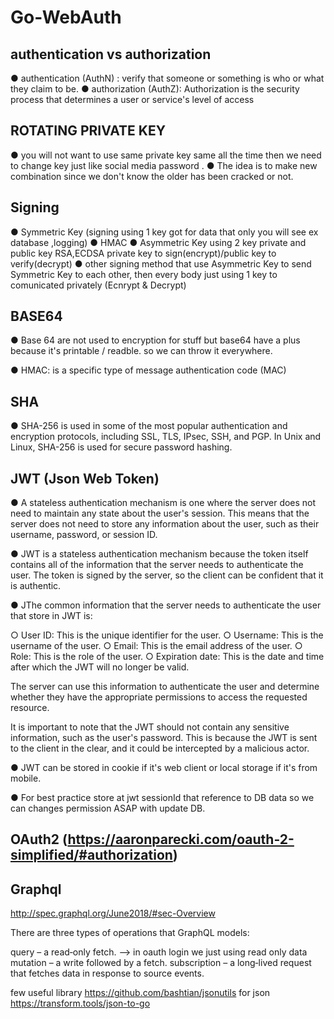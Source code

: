 # Go-WebAuth
authentication vs authorization
--------------------
● authentication (AuthN) : verify that someone or something is who or what they claim to be.
● authorization (AuthZ): Authorization is the security process that determines a user or service's level of access

ROTATING PRIVATE KEY
--------------------
● you will not want to use same private key same all the time then we need to change key just like social media password .
● The idea is to make new combination since we don't know the older has been cracked or not.

Signing
-------
● Symmetric Key (signing using 1 key got for data that only you will see ex database ,logging)
   ● HMAC 
● Asymmetric Key using 2 key private and public key
    RSA,ECDSA private key to sign(encrypt)/public key to verify(decrypt)
● other signing method that use Asymmetric Key to send Symmetric Key to each other, then every body just using 1 key to comunicated privately (Ecnrypt & Decrypt)


BASE64
----------------
● Base 64 are not used to encryption for stuff but base64 have a plus because it's printable / readble. so we can throw it everywhere.

● HMAC: is a specific type of message authentication code (MAC)

SHA
----
● SHA-256 is used in some of the most popular authentication and encryption protocols, including SSL, TLS, IPsec, SSH, and PGP. In Unix and Linux, SHA-256 is used for secure password hashing.


JWT (Json Web Token)
-----------------------

● A stateless authentication mechanism is one where the server does not need to maintain any state about the user's session. This means that the server does not need to store any information about the user, such as their username, password, or session ID.

● JWT is a stateless authentication mechanism because the token itself contains all of the information that the server needs to authenticate the user. The token is signed by the server, so the client can be confident that it is authentic.

● JThe common information that the server needs to authenticate the user that store in JWT is:

○ User ID: This is the unique identifier for the user.
○ Username: This is the username of the user.
○ Email: This is the email address of the user.
○ Role: This is the role of the user.
○ Expiration date: This is the date and time after which the JWT will no longer be valid.

The server can use this information to authenticate the user and determine whether they have the appropriate permissions to access the requested resource.

It is important to note that the JWT should not contain any sensitive information, such as the user's password. This is because the JWT is sent to the client in the clear, and it could be intercepted by a malicious actor.

●  JWT can be stored in cookie if it's web client or local storage if it's from mobile.

●  For best practice store at jwt sessionId that reference to DB data so we can changes permission ASAP with update DB. 

OAuth2 (https://aaronparecki.com/oauth-2-simplified/#authorization)
-------------------------------------------



Graphql
--------
http://spec.graphql.org/June2018/#sec-Overview

There are three types of operations that GraphQL models:

query – a read‐only fetch. --> in oauth login we just using read only data
mutation – a write followed by a fetch.
subscription – a long‐lived request that fetches data in response to source events.


few useful library
https://github.com/bashtian/jsonutils  for json
https://transform.tools/json-to-go